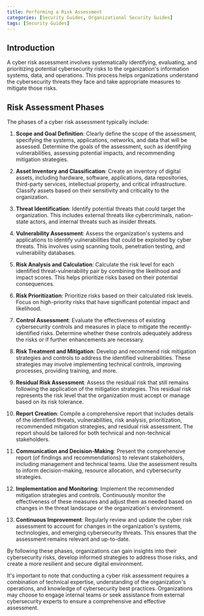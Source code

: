 ```yaml
---
title: Performing a Risk Assessment
categories: [Security Guides, Organizational Security Guides] 
tags: [Security Guides]
---
```


## Introduction

A cyber risk assessment involves systematically identifying, evaluating, and prioritizing potential cybersecurity risks to the organization's information systems, data, and operations. This process helps organizations understand the cybersecurity threats they face and take appropriate measures to mitigate those risks.

## Risk Assessment Phases

The phases of a cyber risk assessment typically include:

1. __Scope and Goal Definition__:
  Clearly define the scope of the assessment, specifying the systems, applications, networks, and data that will be assessed. Determine the goals of the assessment, such as identifying vulnerabilities, assessing potential impacts, and recommending mitigation strategies.

2. __Asset Inventory and Classification__:
  Create an inventory of digital assets, including hardware, software, applications, data repositories, third-party services, intellectual property, and critical infrastructure. Classify assets based on their sensitivity and criticality to the organization.

3. __Threat Identification__:
  Identify potential threats that could target the organization. This includes external threats like cybercriminals, nation-state actors, and internal threats such as insider threats.

4. __Vulnerability Assessment__:
  Assess the organization's systems and applications to identify vulnerabilities that could be exploited by cyber threats. This involves using scanning tools, penetration testing, and vulnerability databases.

5. __Risk Analysis and Calculation__:
  Calculate the risk level for each identified threat-vulnerability pair by combining the likelihood and impact scores.
This helps prioritize risks based on their potential consequences.

6. __Risk Prioritization__:
   Prioritize risks based on their calculated risk levels. Focus on high-priority risks that have significant potential impact and likelihood.

7. __Control Assessment__:
  Evaluate the effectiveness of existing cybersecurity controls and measures in place to mitigate the recently-identified risks. Determine whether these controls adequately address the risks or if further enhancements are necessary.

8. __Risk Treatment and Mitigation__:
  Develop and recommend risk mitigation strategies and controls to address the identified vulnerabilities. These strategies may involve implementing technical controls, improving processes, providing training, and more.

9. __Residual Risk Assessment__:
  Assess the residual risk that still remains following the application of the mitigation strategies. This residual risk represents the risk level that the organization must accept or manage based on its risk tolerance.

10. __Report Creation__:
  Compile a comprehensive report that includes details of the identified threats, vulnerabilities, risk analysis, prioritization, recommended mitigation strategies, and residual risk assessment. The report should be tailored for both technical and non-technical stakeholders.

11. __Communication and Decision-Making__:
  Present the comprehensive report (of findings and recommendations) to relevant stakeholders, including management and technical teams. Use the assessment results to inform decision-making, resource allocation, and cybersecurity strategies.

12. __Implementation and Monitoring__:
  Implement the recommended mitigation strategies and controls. Continuously monitor the effectiveness of these measures and adjust them as needed based on changes in the threat landscape or the organization's environment.

13. __Continuous Improvement__:
Regularly review and update the cyber risk assessment to account for changes in the organization's systems, technologies, and emerging cybersecurity threats. This ensures that the assessment remains relevant and up-to-date.

By following these phases, organizations can gain insights into their cybersecurity risks, develop informed strategies to address those risks, and create a more resilient and secure digital environment.

It's important to note that conducting a cyber risk assessment requires a combination of technical expertise, understanding of the organization's operations, and knowledge of cybersecurity best practices. Organizations may choose to engage internal teams or seek assistance from external cybersecurity experts to ensure a comprehensive and effective assessment.
